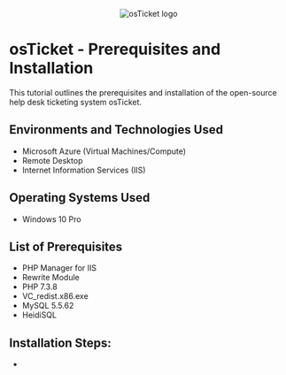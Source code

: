 <p align="center">
<img src="https://i.imgur.com/Clzj7Xs.png" alt="osTicket logo"/>
</p>

<h1>osTicket - Prerequisites and Installation</h1>
This tutorial outlines the prerequisites and installation of the open-source help desk ticketing system osTicket.<br />


<h2>Environments and Technologies Used</h2>

- Microsoft Azure (Virtual Machines/Compute)
- Remote Desktop
- Internet Information Services (IIS)

<h2>Operating Systems Used </h2>

- Windows 10 Pro</b>

<h2>List of Prerequisites</h2>

- PHP Manager for IIS
- Rewrite Module
- PHP 7.3.8
- VC_redist.x86.exe
- MySQL 5.5.62
- HeidiSQL

<h2>Installation Steps:</h2>

- 




